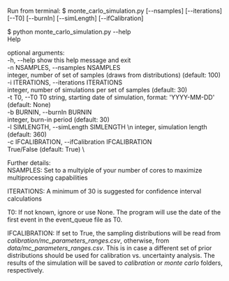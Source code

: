 Run from terminal:
$ monte_carlo_simulation.py [--nsamples] [--iterations] [--T0] [--burnIn] [--simLength] [--ifCalibration]

$ python monte_carlo_simulation.py --help \
Help

optional arguments: \
  -h, --help            show this help message and exit \
  -n NSAMPLES, --nsamples NSAMPLES \
                        integer, number of set of samples (draws from distributions) (default: 100) \
  -i ITERATIONS, --iterations ITERATIONS \
                        integer, number of simulations per set of samples (default: 30) \
  -t T0, --T0 T0        string, starting date of simulation, format: 'YYYY-MM-DD' (default: None) \
  -b BURNIN, --burnIn BURNIN \
                        integer, burn-in period (default: 30) \
  -l SIMLENGTH, --simLength SIMLENGTH \n
                        integer, simulation length (default: 360) \
  -c IFCALIBRATION, --ifCalibration IFCALIBRATION \
                        True/False (default: True) \

Further details: \
NSAMPLES: Set to a multyiple of your number of cores to maximize multiprocessing capabilities

ITERATIONS: A minimum of 30 is suggested for confidence interval calculations

T0: If not known, ignore or use None. The program will use the date of the first event in the event_queue file as T0.

IFCALIBRATION: If set to True, the sampling distributions will be read from *calibration/mc_parameters_ranges.csv*, otherwise, from *data/mc_parameters_ranges.csv*. This is in case a different set of prior distributions should be used for calibration vs. uncertainty analysis. The results of the simulation will be saved to *calibration* or *monte carlo* folders, respectively.
